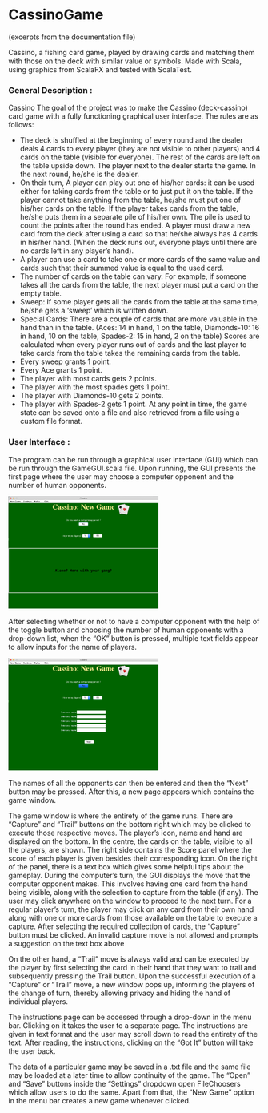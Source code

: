 # CassinoGame
(excerpts from the documentation file)

Cassino, a fishing card game, played by drawing cards and matching them with those on the deck with similar value or symbols. Made with Scala, using graphics from ScalaFX and tested with ScalaTest.

### General Description :
Cassino
The goal of the project was to make the Cassino (deck-cassino) card game with a fully functioning graphical user interface. The rules are as follows:
- The deck is shuffled at the beginning of every round and the dealer deals 4 cards to every player (they are not visible to other players) and 4 cards on the table (visible for everyone). The rest of the cards are left on the table upside down. The player next to the dealer starts the game. In the next round, he/she is the dealer.
- On their turn, A player can play out one of his/her cards: it can be used either for taking cards from the table or to just put it on the table. If the player cannot take anything from the table, he/she must put one of his/her cards on the table. If the player takes cards from the table, he/she puts them in a separate pile of his/her own. The pile is used to count the points after the round has ended. A player must draw a new card from the deck after using a card so that he/she always has 4 cards in his/her hand. (When the deck runs out, everyone plays until there are no cards left in any player’s hand).
- A player can use a card to take one or more cards of the same value and cards such that their summed value is equal to the used card.
- The number of cards on the table can vary. For example, if someone takes all the cards from the table, the next player must put a card on the empty table.
- Sweep: If some player gets all the cards from the table at the same time, he/she gets a ‘sweep’ which is written down.
- Special Cards: There are a couple of cards that are more valuable in the hand than in the table. (Aces: 14 in hand, 1 on the table, Diamonds-10: 16 in hand, 10 on the table, Spades-2: 15 in hand, 2 on the table)
Scores are calculated when every player runs out of cards and the last player to take cards from the table takes the remaining cards from the table.
- Every sweep grants 1 point.
- Every Ace grants 1 point.
- The player with most cards gets 2 points.
- The player with the most spades gets 1 point.
- The player with Diamonds-10 gets 2 points.
- The player with Spades-2 gets 1 point.
At any point in time, the game state can be saved onto a file and also retrieved from a file using a custom file format.


### User Interface ​:
The program can be run through a graphical user interface (GUI) which can be run through the GameGUI.scala file. Upon running, the GUI presents the first page where the user may choose a computer opponent and the number of human opponents.

<img src="https://github.com/atreyaray/CassinoGame/blob/master/Documentation/images/FrontPage_2.png"  width="300"/>

After selecting whether or not to have a computer opponent with the help of the toggle button and choosing the number of human opponents with a drop-down list, when the “OK” button is pressed, multiple text fields appear to allow inputs for the name of players.
 
<img src="https://github.com/atreyaray/CassinoGame/blob/master/Documentation/images/FrontPage_3.png"  width="300"/> 
 
The names of all the opponents can then be entered and then the “Next” button may be pressed. After this, a new page appears which contains the game window.
 
 The game window is where the entirety of the game runs. There are “Capture” and “Trail” buttons on the bottom right which may be clicked to execute those respective moves. The player’s icon, name and hand are displayed on the bottom. In the centre, the cards on the table, visible to all the players, are shown. The right side contains the Score panel where the score of each player is given besides their corresponding icon. On the right of the panel, there is a text box which gives some helpful tips about the gameplay.
During the computer’s turn, the GUI displays the move that the computer opponent makes. This involves having one card from the hand being visible, along with the selection to capture from the table (if any). The user may click anywhere on the window to proceed to the next turn.
For a regular player’s turn, the player may click on any card from their own hand along with one or more cards from those available on the table to execute a capture. After selecting the required collection of cards, the “Capture” button must be clicked. An invalid capture move is not allowed and prompts a suggestion on the text box above
 
  On the other hand, a “Trail” move is always valid and can be executed by the player by first selecting the card in their hand that they want to trail and subsequently pressing the Trail button. Upon the successful execution of a “Capture” or “Trail” move, a new window pops up, informing the players of the change of turn, thereby allowing privacy and hiding the hand of individual players.
 
  The instructions page can be accessed through a drop-down in the menu bar. Clicking on it takes the user to a separate page.
The instructions are given in text format and the user may scroll down to read the entirety of the text. After reading, the instructions, clicking on the “Got It” button will take the user back.
 
 The data of a particular game may be saved in a .txt file and the same file may be loaded at a later time to allow continuity of the game. The “Open” and “Save” buttons inside the “Settings” dropdown open FileChoosers which allow users to do the same.
Apart from that, the “New Game” option in the menu bar creates a new game whenever clicked.
